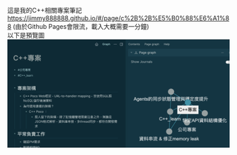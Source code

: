這是我的C++相關專案筆記 https://jimmy888888.github.io/#/page/c%2B%2B%E5%B0%88%E6%A1%88 (由於Github Pages會限流，載入大概需要一分鐘)<br>
以下是預覽圖<br>
![preview](https://github.com/Jimmy888888/Jimmy888888.github.io/blob/main/preview_picture/preview_C_plusplus.png)
